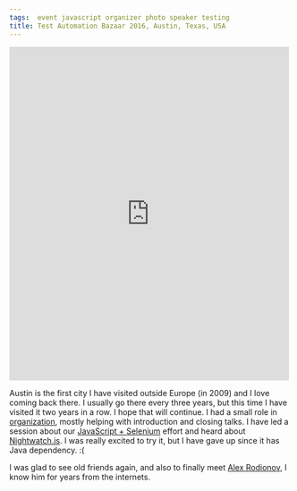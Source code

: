 ```yaml
---
tags:  event javascript organizer photo speaker testing
title: Test Automation Bazaar 2016, Austin, Texas, USA
---
```

<iframe src="https://www.facebook.com/plugins/post.php?href=https%3A%2F%2Fwww.facebook.com%2Fmedia%2Fset%2F%3Fset%3Da.10154113521012290.1073741859.735252289%26type%3D3&width=500" width="500" height="597" style="border:none;overflow:hidden" scrolling="no" frameborder="0" allowTransparency="true"></iframe>

Austin is the first city I have visited outside Europe (in 2009) and I love coming back there. I usually go there every three years, but this time I have visited it two years in a row. I hope that will continue. I had a small role in [organization](https://www.eventbrite.com/e/test-automation-bazaar-austin-2016-tickets-19830142490), mostly helping with introduction and closing talks. I have led a session about our [JavaScript + Selenium](/javascript-selenium) effort and heard about [Nightwatch.js](http://nightwatchjs.org/). I was really excited to try it, but I have gave up since it has Java dependency. :(

I was glad to see old friends again, and also to finally meet [Alex Rodionov](https://twitter.com/p0deje), I know him for years from the internets.
